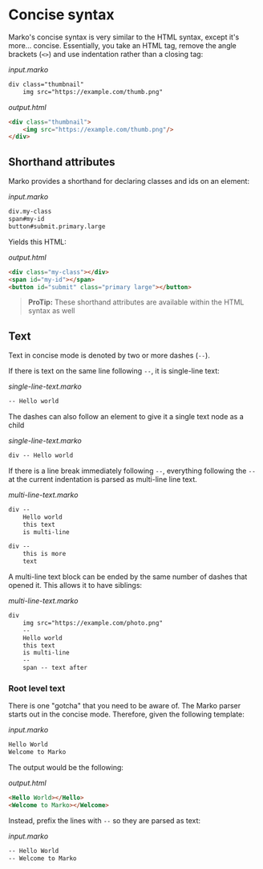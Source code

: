 # Concise syntax

Marko's concise syntax is very similar to the HTML syntax, except it's more... concise.  Essentially, you take an HTML tag, remove the angle brackets (`<>`) and use indentation rather than a closing tag:

_input.marko_
```xml
div class="thumbnail"
    img src="https://example.com/thumb.png"
```

_output.html_
```html
<div class="thumbnail">
    <img src="https://example.com/thumb.png"/>
</div>
```

## Shorthand attributes

Marko provides a shorthand for declaring classes and ids on an element:

_input.marko_
```xml
div.my-class
span#my-id
button#submit.primary.large
```

Yields this HTML:

_output.html_
```html
<div class="my-class"></div>
<span id="my-id"></span>
<button id="submit" class="primary large"></button>
```

> **ProTip:** These shorthand attributes are available within the HTML syntax as well

## Text

Text in concise mode is denoted by two or more dashes (`--`).  

If there is text on the same line following `--`, it is single-line text:

_single-line-text.marko_
```xml
-- Hello world
```

The dashes can also follow an element to give it a single text node as a child

_single-line-text.marko_
```xml
div -- Hello world
```

If there is a line break immediately following `--`, everything following the `--` at the current indentation is parsed as multi-line line text.

_multi-line-text.marko_
```xml
div --
    Hello world
    this text
    is multi-line

div --
    this is more
    text
```

A multi-line text block can be ended by the same number of dashes that opened it.  This allows it to  have siblings:

_multi-line-text.marko_
```xml
div
    img src="https://example.com/photo.png"
    --
    Hello world
    this text
    is multi-line
    --
    span -- text after
```

### Root level text

There is one "gotcha" that you need to be aware of. The Marko parser starts out in the concise mode. Therefore, given the following template:

_input.marko_
```xml
Hello World
Welcome to Marko
```

The output would be the following:

_output.html_
```html
<Hello World></Hello>
<Welcome to Marko></Welcome>
```

Instead, prefix the lines with `--` so they are parsed as text:

_input.marko_
```xml
-- Hello World
-- Welcome to Marko
```